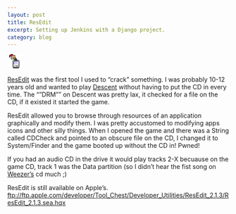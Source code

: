 ```yaml
---
layout: post
title: ResEdit
excerpt: Setting up Jenkins with a Django project.
category: blog
---
```

<img id="resedit" src="/static/images/resedit.png">

[ResEdit](http://en.wikipedia.org/wiki/ResEdit) was the first tool I used to “crack” something. I was probably 10-12
years old and wanted to play [Descent](http://en.wikipedia.org/wiki/Descent_\(video_game\))
without having to put the CD in every time. The “”DRM”” on Descent was pretty lax, it checked for a file on the CD, if it existed it started the game.

ResEdit allowed you to browse through resources of an application graphically and modify them. I was pretty accustomed to modifying apps icons and other silly things. When I opened the game and there was a String called CDCheck and pointed to an obscure file on the CD, I changed it to System/Finder and the game booted up without the CD in! Pwned!

If you had an audio CD in the drive it would play tracks 2-X becuause on the game CD, track 1 was the Data partition (so I didn’t hear the fist song on [Weezer’s](http://en.wikipedia.org/wiki/Weezer_\(1994_album\)) cd much ;)

ResEdit is still available on Apple’s. ftp://ftp.apple.com/developer/Tool_Chest/Developer_Utilities/ResEdit_2.1.3/ResEdit_2.1.3.sea.hqx
